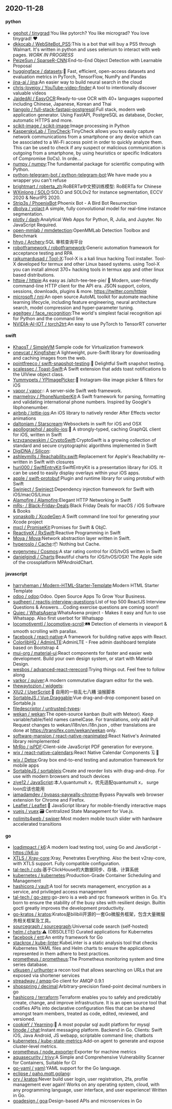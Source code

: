 ## 2020-11-28

#### python
* [geohot / tinygrad](https://github.com/geohot/tinygrad):You like pytorch? You like micrograd? You love tinygrad!
❤️
* [dkkocab / WebSiteBot_PS5](https://github.com/dkkocab/WebSiteBot_PS5):This is a bot that will buy a PS5 through Walmart. It's written in python and uses selenium to interact with web pages. *WORK IN PROGRESS*
* [PeizeSun / SparseR-CNN](https://github.com/PeizeSun/SparseR-CNN):End-to-End Object Detection with Learnable Proposal
* [huggingface / datasets](https://github.com/huggingface/datasets):🤗
Fast, efficient, open-access datasets and evaluation metrics in PyTorch, TensorFlow, NumPy and Pandas
* [jina-ai / jina](https://github.com/jina-ai/jina):An easier way to build neural search in the cloud
* [chris-lovejoy / YouTube-video-finder](https://github.com/chris-lovejoy/YouTube-video-finder):A tool to intentionally discover valuable videos
* [JaidedAI / EasyOCR](https://github.com/JaidedAI/EasyOCR):Ready-to-use OCR with 40+ languages supported including Chinese, Japanese, Korean and Thai
* [tiangolo / full-stack-fastapi-postgresql](https://github.com/tiangolo/full-stack-fastapi-postgresql):Full stack, modern web application generator. Using FastAPI, PostgreSQL as database, Docker, automatic HTTPS and more.
* [scikit-image / scikit-image](https://github.com/scikit-image/scikit-image):Image processing in Python
* [KasperskyLab / TinyCheck](https://github.com/KasperskyLab/TinyCheck):TinyCheck allows you to easily capture network communications from a smartphone or any device which can be associated to a Wi-Fi access point in order to quickly analyze them. This can be used to check if any suspect or malicious communication is outgoing from a smartphone, by using heuristics or specific Indicators of Compromise (IoCs). In orde…
* [numpy / numpy](https://github.com/numpy/numpy):The fundamental package for scientific computing with Python.
* [python-telegram-bot / python-telegram-bot](https://github.com/python-telegram-bot/python-telegram-bot):We have made you a wrapper you can't refuse
* [brightmart / roberta_zh](https://github.com/brightmart/roberta_zh):RoBERTa中文预训练模型: RoBERTa for Chinese
* [WXinlong / SOLO](https://github.com/WXinlong/SOLO):SOLO and SOLOv2 for instance segmentation, ECCV 2020 & NeurIPS 2020.
* [Strip3s / PhoenixBot](https://github.com/Strip3s/PhoenixBot):Phoenix Bot - A Bird Bot Resurrection
* [dbolya / yolact](https://github.com/dbolya/yolact):A simple, fully convolutional model for real-time instance segmentation.
* [plotly / dash](https://github.com/plotly/dash):Analytical Web Apps for Python, R, Julia, and Jupyter. No JavaScript Required.
* [open-mmlab / mmdetection](https://github.com/open-mmlab/mmdetection):OpenMMLab Detection Toolbox and Benchmark
* [hhyo / Archery](https://github.com/hhyo/Archery):SQL 审核查询平台
* [robotframework / robotframework](https://github.com/robotframework/robotframework):Generic automation framework for acceptance testing and RPA
* [rajkumardusad / Tool-X](https://github.com/rajkumardusad/Tool-X):Tool-X is a kali linux hacking Tool installer. Tool-X developed for termux and other Linux based systems. using Tool-X you can install almost 370+ hacking tools in termux app and other linux based distributions.
* [httpie / httpie](https://github.com/httpie/httpie):As easy as /aitch-tee-tee-pie/
🥧
Modern, user-friendly command-line HTTP client for the API era. JSON support, colors, sessions, downloads, plugins & more. https://twitter.com/httpie
* [microsoft / nni](https://github.com/microsoft/nni):An open source AutoML toolkit for automate machine learning lifecycle, including feature engineering, neural architecture search, model compression and hyper-parameter tuning.
* [ageitgey / face_recognition](https://github.com/ageitgey/face_recognition):The world's simplest facial recognition api for Python and the command line
* [NVIDIA-AI-IOT / torch2trt](https://github.com/NVIDIA-AI-IOT/torch2trt):An easy to use PyTorch to TensorRT converter

#### swift
* [KhaosT / SimpleVM](https://github.com/KhaosT/SimpleVM):Sample code for Virtualization framework
* [onevcat / Kingfisher](https://github.com/onevcat/Kingfisher):A lightweight, pure-Swift library for downloading and caching images from the web.
* [pointfreeco / swift-snapshot-testing](https://github.com/pointfreeco/swift-snapshot-testing):📸
Delightful Swift snapshot testing.
* [scalessec / Toast-Swift](https://github.com/scalessec/Toast-Swift):A Swift extension that adds toast notifications to the UIView object class.
* [Yummypets / YPImagePicker](https://github.com/Yummypets/YPImagePicker):📸
Instagram-like image picker & filters for iOS
* [vapor / vapor](https://github.com/vapor/vapor):💧
A server-side Swift web framework.
* [marmelroy / PhoneNumberKit](https://github.com/marmelroy/PhoneNumberKit):A Swift framework for parsing, formatting and validating international phone numbers. Inspired by Google's libphonenumber.
* [airbnb / lottie-ios](https://github.com/airbnb/lottie-ios):An iOS library to natively render After Effects vector animations
* [daltoniam / Starscream](https://github.com/daltoniam/Starscream):Websockets in swift for iOS and OSX
* [apollographql / apollo-ios](https://github.com/apollographql/apollo-ios):📱
A strongly-typed, caching GraphQL client for iOS, written in Swift
* [krzyzanowskim / CryptoSwift](https://github.com/krzyzanowskim/CryptoSwift):CryptoSwift is a growing collection of standard and secure cryptographic algorithms implemented in Swift
* [DigiDNA / Silicon](https://github.com/DigiDNA/Silicon):
* [ashleymills / Reachability.swift](https://github.com/ashleymills/Reachability.swift):Replacement for Apple's Reachability re-written in Swift with closures
* [huri000 / SwiftEntryKit](https://github.com/huri000/SwiftEntryKit):SwiftEntryKit is a presentation library for iOS. It can be used to easily display overlays within your iOS apps.
* [apple / swift-protobuf](https://github.com/apple/swift-protobuf):Plugin and runtime library for using protobuf with Swift
* [Swinject / Swinject](https://github.com/Swinject/Swinject):Dependency injection framework for Swift with iOS/macOS/Linux
* [Alamofire / Alamofire](https://github.com/Alamofire/Alamofire):Elegant HTTP Networking in Swift
* [mRs- / Black-Friday-Deals](https://github.com/mRs-/Black-Friday-Deals):Black Friday Deals for macOS / iOS Software & Books
* [yonaskolb / XcodeGen](https://github.com/yonaskolb/XcodeGen):A Swift command line tool for generating your Xcode project
* [mxcl / PromiseKit](https://github.com/mxcl/PromiseKit):Promises for Swift & ObjC.
* [ReactiveX / RxSwift](https://github.com/ReactiveX/RxSwift):Reactive Programming in Swift
* [Moya / Moya](https://github.com/Moya/Moya):Network abstraction layer written in Swift.
* [hyperoslo / Cache](https://github.com/hyperoslo/Cache):📦
Nothing but Cache.
* [evgenyneu / Cosmos](https://github.com/evgenyneu/Cosmos):A star rating control for iOS/tvOS written in Swift
* [danielgindi / Charts](https://github.com/danielgindi/Charts):Beautiful charts for iOS/tvOS/OSX! The Apple side of the crossplatform MPAndroidChart.

#### javascript
* [harryheman / Modern-HTML-Starter-Template](https://github.com/harryheman/Modern-HTML-Starter-Template):Modern HTML Starter Template
* [odoo / odoo](https://github.com/odoo/odoo):Odoo. Open Source Apps To Grow Your Business.
* [sudheerj / reactjs-interview-questions](https://github.com/sudheerj/reactjs-interview-questions):List of top 500 ReactJS Interview Questions & Answers....Coding exercise questions are coming soon!!
* [Quiec / WhatsAsena](https://github.com/Quiec/WhatsAsena):WhatsAsena project - Makes it easy and fun to use Whatsapp. Also first userbot for Whatsapp
* [locomotivemtl / locomotive-scroll](https://github.com/locomotivemtl/locomotive-scroll):🛤
Detection of elements in viewport & smooth scrolling with parallax.
* [facebook / react-native](https://github.com/facebook/react-native):A framework for building native apps with React.
* [ColorlibHQ / AdminLTE](https://github.com/ColorlibHQ/AdminLTE):AdminLTE - Free admin dashboard template based on Bootstrap 4
* [mui-org / material-ui](https://github.com/mui-org/material-ui):React components for faster and easier web development. Build your own design system, or start with Material Design.
* [wesbos / advanced-react-rerecord](https://github.com/wesbos/advanced-react-rerecord):Trying things out. Feel free to follow along
* [varkor / quiver](https://github.com/varkor/quiver):A modern commutative diagram editor for the web.
* [thewaytozion / widgets](https://github.com/thewaytozion/widgets):
* [XIU2 / UserScript](https://github.com/XIU2/UserScript):🔨
自用的一些乱七八糟 油猴脚本
* [SortableJS / Vue.Draggable](https://github.com/SortableJS/Vue.Draggable):Vue drag-and-drop component based on Sortable.js
* [filedescriptor / untrusted-types](https://github.com/filedescriptor/untrusted-types):
* [wekan / wekan](https://github.com/wekan/wekan):The open-source kanban (built with Meteor). Keep variable/table/field names camelCase. For translations, only add Pull Request changes to wekan/i18n/en.i18n.json , other translations are done at https://transifex.com/wekan/wekan only.
* [software-mansion / react-native-reanimated](https://github.com/software-mansion/react-native-reanimated):React Native's Animated library reimplemented
* [MrRio / jsPDF](https://github.com/MrRio/jsPDF):Client-side JavaScript PDF generation for everyone.
* [wix / react-native-calendars](https://github.com/wix/react-native-calendars):React Native Calendar Components
🗓️
📆
* [wix / Detox](https://github.com/wix/Detox):Gray box end-to-end testing and automation framework for mobile apps
* [SortableJS / sortablejs](https://github.com/SortableJS/sortablejs):Create and reorder lists with drag-and-drop. For use with modern browsers and touch devices
* [ziye12 / JavaScript](https://github.com/ziye12/JavaScript):本人quantumult x，优先适配quantumult x， surge loon应该也能用
* [iamadamdev / bypass-paywalls-chrome](https://github.com/iamadamdev/bypass-paywalls-chrome):Bypass Paywalls web browser extension for Chrome and Firefox.
* [Leaflet / Leaflet](https://github.com/Leaflet/Leaflet):🍃
JavaScript library for mobile-friendly interactive maps
* [vuejs / vuex](https://github.com/vuejs/vuex):🗃️
Centralized State Management for Vue.js.
* [nolimits4web / swiper](https://github.com/nolimits4web/swiper):Most modern mobile touch slider with hardware accelerated transitions

#### go
* [loadimpact / k6](https://github.com/loadimpact/k6):A modern load testing tool, using Go and JavaScript - https://k6.io
* [XTLS / Xray-core](https://github.com/XTLS/Xray-core):Xray, Penetrates Everything. Also the best v2ray-core, with XTLS support. Fully compatible configuration.
* [tal-tech / cds](https://github.com/tal-tech/cds):基于ClickHouse的大数据同步、存储、计算系统
* [kubernetes / kubernetes](https://github.com/kubernetes/kubernetes):Production-Grade Container Scheduling and Management
* [hashicorp / vault](https://github.com/hashicorp/vault):A tool for secrets management, encryption as a service, and privileged access management
* [tal-tech / go-zero](https://github.com/tal-tech/go-zero):go-zero is a web and rpc framework written in Go. It's born to ensure the stability of the busy sites with resilient design. Builtin goctl greatly improves the development productivity.
* [go-kratos / kratos](https://github.com/go-kratos/kratos):Kratos是bilibili开源的一套Go微服务框架，包含大量微服务相关框架及工具。
* [sourcegraph / sourcegraph](https://github.com/sourcegraph/sourcegraph):Universal code search (self-hosted)
* [helm / charts](https://github.com/helm/charts):⚠️
(OBSOLETE) Curated applications for Kubernetes
* [facebook / ent](https://github.com/facebook/ent):An entity framework for Go
* [stackrox / kube-linter](https://github.com/stackrox/kube-linter):KubeLinter is a static analysis tool that checks Kubernetes YAML files and Helm charts to ensure the applications represented in them adhere to best practices.
* [prometheus / prometheus](https://github.com/prometheus/prometheus):The Prometheus monitoring system and time series database.
* [utkusen / urlhunter](https://github.com/utkusen/urlhunter):a recon tool that allows searching on URLs that are exposed via shortener services
* [streadway / amqp](https://github.com/streadway/amqp):Go client for AMQP 0.9.1
* [shopspring / decimal](https://github.com/shopspring/decimal):Arbitrary-precision fixed-point decimal numbers in go
* [hashicorp / terraform](https://github.com/hashicorp/terraform):Terraform enables you to safely and predictably create, change, and improve infrastructure. It is an open source tool that codifies APIs into declarative configuration files that can be shared amongst team members, treated as code, edited, reviewed, and versioned.
* [cookieY / Yearning](https://github.com/cookieY/Yearning):🐳
A most popular sql audit platform for mysql
* [tinode / chat](https://github.com/tinode/chat):Instant messaging platform. Backend in Go. Clients: Swift iOS, Java Android, JS webapp, scriptable command line; chatbots
* [kubernetes / kube-state-metrics](https://github.com/kubernetes/kube-state-metrics):Add-on agent to generate and expose cluster-level metrics.
* [prometheus / node_exporter](https://github.com/prometheus/node_exporter):Exporter for machine metrics
* [aquasecurity / trivy](https://github.com/aquasecurity/trivy):A Simple and Comprehensive Vulnerability Scanner for Containers, Suitable for CI
* [go-yaml / yaml](https://github.com/go-yaml/yaml):YAML support for the Go language.
* [eclipse / paho.mqtt.golang](https://github.com/eclipse/paho.mqtt.golang):
* [ory / kratos](https://github.com/ory/kratos):Never build user login, user registration, 2fa, profile management ever again! Works on any operating system, cloud, with any programming language, user interface, and user experience! Written in Go.
* [goadesign / goa](https://github.com/goadesign/goa):Design-based APIs and microservices in Go
